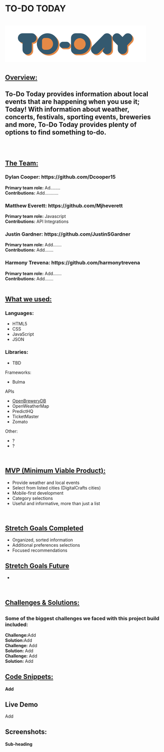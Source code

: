 <h1>TO-DO TODAY<h1>

<img src="images/To-Do_Today_Logo.png">

<h2><u>Overview:</u><h2>
<p>To-Do Today provides information about local events that are happening when you use it; Today! With information about weather, concerts, festivals, sporting events, breweries and more, To-Do Today provides plenty of options to find something to-do.</p>

</br>

<h2><u>The Team:</u></h2>

<h3>Dylan Cooper: https://github.com/Dcooper15</h3>
<b>Primary team role:</b> Ad........
</br>
<b>Contributions:</b> Add...........

<h3>Matthew Everett: https://github.com/Mjheverett</h3>
<b>Primary team role:</b> Javascript
</br>
<b>Contributions:</b> API Integrations

<h3>Justin Gardner: https://github.com/JustinSGardner</h3>
<b>Primary team role:</b> Add.......
</br>
<b>Contributions:</b> Add.......

<h3>Harmony Trevena: https://github.com/harmonytrevena</h3>
<b>Primary team role:</b> Add.......
</br>
<b>Contributions:</b> Add.......

</br>
</br>
<h2><u>What we used:</u></h3>
<h3>Languages:</h3>
<ul>
    <li>HTML5</li>
    <li>CSS</li>
    <li>JavaScript</li>
    <li>JSON</li>
</ul>

<h3>Libraries:</h3>
<ul>
    <li>TBD</li>
</ul

<h3>Frameworks:</h3>
<ul>
    <li>Bulma</li>
</ul

<h3>APIs</h3>
<ul>
    <li><a href="https://www.openbrewerydb.org/">OpenBreweryDB</a></li>
    <li>OpenWeatherMap</li>
    <li>PredictHQ</li>
    <li>TicketMaster</li>
    <li>Zomato</li>
</ul

<h3>Other:</h3>
<ul>
    <li>?</li>
    <li>?</li>
</ul>

</br>

<h2><u>MVP (Minimum Viable Product):</u></h2>
<ul>
    <li>Provide weather and local events</li>
    <li>Select from listed cities (DigitalCrafts cities)</li>
    <li>Mobile-first development</li>
    <li>Category selections</li>
    <li>Useful and informative, more than just a list</li>
</ul>

</br>

<h2><u>Stretch Goals Completed</u></h2>
<ul>
    <li>Organized, sorted information</li>
    <li>Additional preferences selections</li>
    <li>Focused recommendations</li>
</ul>

<h2><u>Stretch Goals Future</u></h2>
<ul>
<li></li>
</ul>

</br>

<h2><u>Challenges & Solutions:</u><h2>
<h3>Some of the biggest challenges we faced with this project build included:</h2>

<b>Challenge:</b>Add</br>
<b>Solution:</b>Add</br>
<b>Challenge:</b> Add </br>
<b>Solution:</b> Add</br>
<b>Challenge:</b> Add </br>
<b>Solution:</b> Add </br>

<h2><u>Code Snippets:</u></h2>

<h4>Add</h4>


<h2>Live Demo</h2>
Add
</br>

<h2>Screenshots:</h2>

<h4>Sub-heading</h4>


       
